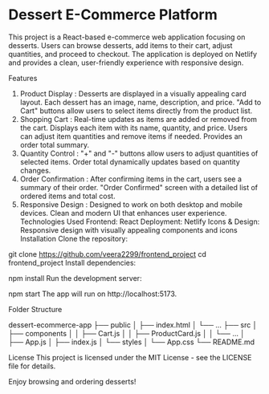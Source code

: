 

# Dessert E-Commerce Platform
This project is a React-based e-commerce web application focusing on desserts. Users can browse desserts, add items to their cart, adjust quantities, and proceed to checkout. The application is deployed on Netlify and provides a clean, user-friendly experience with responsive design.

Features
1. Product Display :
Desserts are displayed in a visually appealing card layout.
Each dessert has an image, name, description, and price.
"Add to Cart" buttons allow users to select items directly from the product list.
2. Shopping Cart :
Real-time updates as items are added or removed from the cart.
Displays each item with its name, quantity, and price.
Users can adjust item quantities and remove items if needed.
Provides an order total summary.
3. Quantity Control :
"+" and "-" buttons allow users to adjust quantities of selected items.
Order total dynamically updates based on quantity changes.
4. Order Confirmation :
After confirming items in the cart, users see a summary of their order.
"Order Confirmed" screen with a detailed list of ordered items and total cost.
5. Responsive Design :
Designed to work on both desktop and mobile devices.
Clean and modern UI that enhances user experience.
Technologies Used
Frontend: React
Deployment: Netlify
Icons & Design: Responsive design with visually appealing components and icons
Installation
Clone the repository:


git clone https://github.com/veera2299/frontend_project
cd frontend_project
Install dependencies:


npm install
Run the development server:


npm start
The app will run on http://localhost:5173.

Folder Structure


dessert-ecommerce-app
├── public
│   ├── index.html
│   └── ...
├── src
│   ├── components
│   │   ├── Cart.js
│   │   ├── ProductCard.js
│   │   └── ...
│   ├── App.js
│   ├── index.js
│   └── styles
│       └── App.css
└── README.md


License
This project is licensed under the MIT License - see the LICENSE file for details.

Enjoy browsing and ordering desserts!










